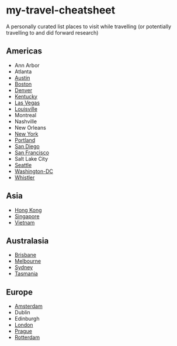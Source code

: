 # my-travel-cheatsheet
A personally curated list places to visit while travelling (or potentially travelling to and did forward research)

## Americas
* Ann Arbor
* Atlanta
* [Austin](austin.md)
* [Boston](boston.md)
* [Denver](denver.md)
* [Kentucky](kentucky.md)
* [Las Vegas](las-vegas.md)
* [Louisville](louisville.md)
* Montreal
* Nashville
* New Orleans
* [New York](new-york-city.md)
* [Portland](portland.md)
* [San Diego](san-diego.md)
* [San Francisco](san-francisco.md)
* Salt Lake City
* [Seattle](seattle.md)
* [Washington-DC](washington-dc.md)
* [Whistler](whistler.md)

## Asia
* [Hong Kong](hong-kong.md)
* [Singapore](singapore.md)
* [Vietnam](vietnam.md)

## Australasia
* [Brisbane](brisbane.md)
* [Melbourne](melbourne.md)
* [Sydney](sydney.md)
* [Tasmania](tasmania.md)

## Europe
* [Amsterdam](amsterdam.md)
* Dublin
* Edinburgh
* [London](london.md)
* [Prague](prague.md)
* [Rotterdam](rotterdam.md)
